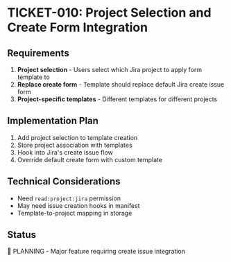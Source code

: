 # TICKET-010: Project Selection and Create Form Integration

## Requirements
1. **Project selection** - Users select which Jira project to apply form template to
2. **Replace create form** - Template should replace default Jira create issue form
3. **Project-specific templates** - Different templates for different projects

## Implementation Plan
1. Add project selection to template creation
2. Store project association with templates
3. Hook into Jira's create issue flow
4. Override default create form with custom template

## Technical Considerations
- Need `read:project:jira` permission
- May need issue creation hooks in manifest
- Template-to-project mapping in storage

## Status
🔄 PLANNING - Major feature requiring create issue integration
